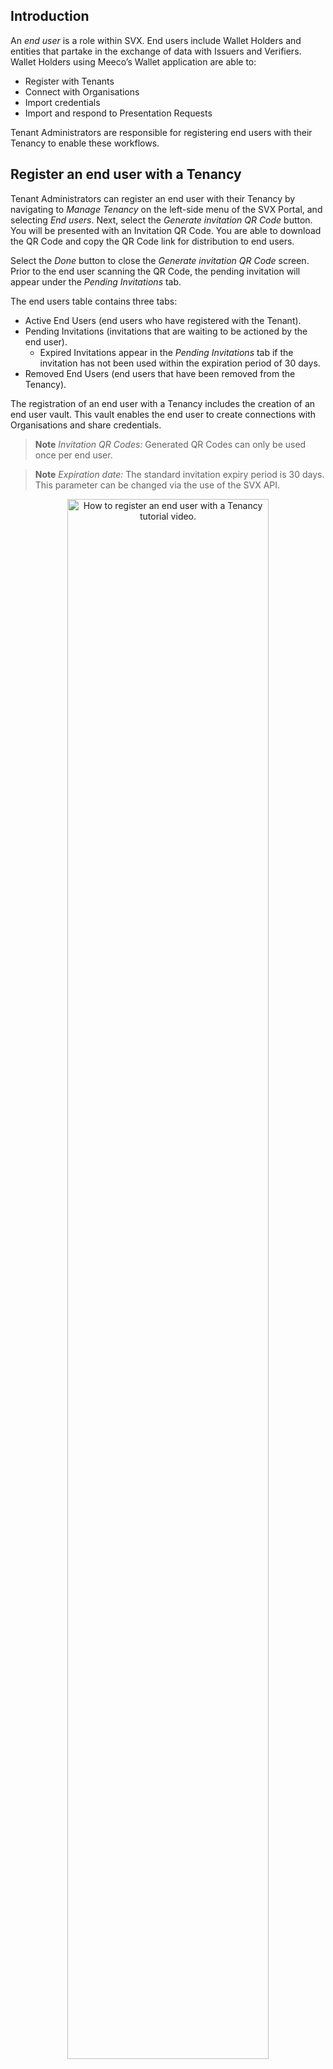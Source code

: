 ## Introduction

An _end user_ is a role within SVX. End users include Wallet Holders and entities that partake in the exchange of data with Issuers and Verifiers. Wallet Holders using Meeco’s Wallet application are able to: 
* Register with Tenants 
* Connect with Organisations
* Import credentials 
* Import and respond to Presentation Requests 

Tenant Administrators are responsible for registering end users with their Tenancy to enable these workflows.

## Register an end user with a Tenancy

Tenant Administrators can register an end user with their Tenancy by navigating to _Manage Tenancy_ on the left-side menu of the SVX Portal, and selecting _End users_. Next, select the _Generate invitation QR Code_ button. You will be presented with an Invitation QR Code. You are able to download the QR Code and copy the QR Code link for distribution to end users.

Select the _Done_ button to close the _Generate invitation QR Code_ screen. Prior to the end user scanning the QR Code, the pending invitation will appear under the _Pending Invitations_ tab.

The end users table contains three tabs:
* Active End Users (end users who have registered with the Tenant).
* Pending Invitations (invitations that are waiting to be actioned by the end user).
  * Expired Invitations appear in the _Pending Invitations_ tab if the invitation has not been used within the expiration period of 30 days.
* Removed End Users (end users that have been removed from the Tenancy).

The registration of an end user with a Tenancy includes the creation of an end user vault. This vault enables the end user to create connections with Organisations and share credentials.

> **Note**
> _Invitation QR Codes:_ Generated QR Codes can only be used once per end user.

> **Note**
> _Expiration date:_ The standard invitation expiry period is 30 days. This parameter can be changed via the use of the SVX API.

<p align="center">
<img align="center" src="/.gitbook/assets/TA_19_Register_an_End_User.gif" alt="How to register an end user with a Tenancy tutorial video." width="80%">
</p>

## View an end user’s details

Tenant Administrators can view an end user’s details by navigating to _Manage Tenancy_ on the left-side menu of the SVX Portal, and selecting _End users_. Locate the end user in the list and select the horizontal ellipsis icon ⋯ alongside the end user entry to reveal menu options. Select _View_. You will be presented with the following information:
* The invitation QR Code (pending invitations only)
* User DID
* Invitation code
* Data invitation generated
* Date registered
* Status

<p align="center">
<img align="center" src="/.gitbook/assets/TA_20_View_End_Users_details.gif" alt="How to view an end user's details tutorial video." width="80%">
</p>

## Remove an end user from a Tenancy

To remove an end user form a Tenancy navigate to _Manage Tenancy_ on the left-side menu of the SVX Portal, and select _End users_. Locate the end user in the list and select the horizontal ellipsis icon ⋯ alongside the end user entry to reveal menu options. Select _Cancel and remove_ and confirm the removal of the end user via the modal window. The end user will be removed from the Tenant and will no longer appear in the list of end users.

> **Note**
> When an end user is removed from a Tenancy their associated end user vault is deactivated. Because of this, any connections between the end user and Organisations are cancelled. Any credentials that have been issued to the end user will remain in their wallet.

<p align="center">
<img align="center" src="/.gitbook/assets/TA_21_Remove_End_User.gif" alt="How to remove an end user from a Tenancy tutorial video." width="80%">
</p>

## Restore an end user to a Tenancy

If a Tenant Administrator provides an end user with a newly generated invitation QR Code within 30 days of the end user being removed from the Tenancy, the end user will have their end user vault reinstated and will be able to restore their connections with Organisations.

<p align="center">
<img align="center" src="/.gitbook/assets/TA_22_Reconnect_with_End_User.gif" alt="How to restore an end user to a Tenancy tutorial video." width="80%">
</p>
